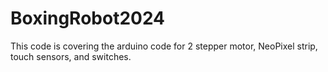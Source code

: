 # BoxingRobot2024

This code is covering the arduino code for 2 stepper motor, NeoPixel strip,
touch sensors, and switches.
